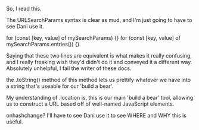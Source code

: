 So, I read this.

The URLSearchParams syntax is clear as mud, and I'm just going to have to see Dani use it.

for (const [key, value] of mySearchParams) {}
for (const [key, value] of mySearchParams.entries()) {}

Saying that these two lines are equivalent is what makes it really confusing, and I really freaking wish they'd didn't do it and conveyed it a different way. Absolutely unhelpful, I fail the writer of these docs.

the .toString() method of this method lets us prettify whatever we have into a string that's useable for our 'build a bear'.

My understanding of .location is, this is our main 'build a bear' tool, allowing us to construct a URL based off of well-named JavaScript elements.

onhashchange? I'll have to see Dani use it to see WHERE and WHY this is useful.

